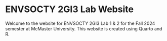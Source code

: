 # ENVSOCTY 2GI3 Lab Website

Welcome to the website for ENVSOCTY 2GI3 Lab 1 & 2 for the Fall 2024 semester at
McMaster University. This website is created using Quarto and R.
